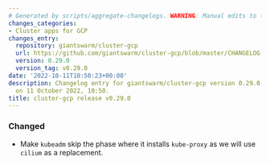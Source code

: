 ```yaml
---
# Generated by scripts/aggregate-changelogs. WARNING: Manual edits to this files will be overwritten.
changes_categories:
- Cluster apps for GCP
changes_entry:
  repository: giantswarm/cluster-gcp
  url: https://github.com/giantswarm/cluster-gcp/blob/master/CHANGELOG.md#0290---2022-10-10
  version: 0.29.0
  version_tag: v0.29.0
date: '2022-10-11T10:50:23+00:00'
description: Changelog entry for giantswarm/cluster-gcp version 0.29.0, published
  on 11 October 2022, 10:50.
title: cluster-gcp release v0.29.0
---
```


### Changed
- Make `kubeadm` skip the phase where it installs `kube-proxy` as we will use `cilium` as a replacement.
